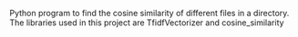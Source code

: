 

Python program to find the cosine similarity of different files in a  directory. 
 The libraries used in this project are TfidfVectorizer and cosine_similarity
